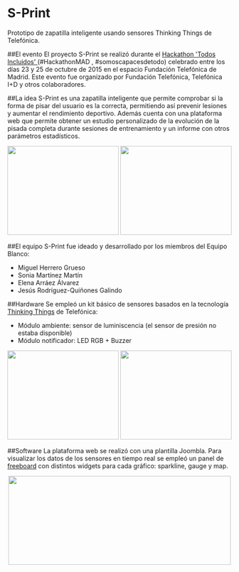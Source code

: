 # S-Print
Prototipo de zapatilla inteligente usando sensores Thinking Things de Telefónica.


##El evento 
El proyecto S-Print se realizó durante el <a href="http://www.fundaciontelefonica.com/empleabilidad/hackathon-todos-incluidos/madrid/" target="_blank"> Hackathon 'Todos Incluidos' </a> (#HackathonMAD , #somoscapacesdetodo) celebrado entre los días 23 y 25 de octubre de 2015 en el espacio Fundación Telefónica de Madrid. Este evento fue organizado por Fundación Telefónica, Telefónica I+D y otros colaboradores.


##La idea
S-Print es una zapatilla inteligente que permite comprobar si la forma de pisar del usuario es la correcta, permitiendo así prevenir lesiones y aumentar el rendimiento deportivo. Además cuenta con una plataforma web que permite obtener un estudio personalizado de la evolución de la pisada completa durante sesiones de entrenamiento y un informe con otros parámetros estadísticos. 
<p align="center">
<img src=https://github.com/eArraez/S-Print/blob/master/photos/Zapatilla.jpg width="250" height="200"/> <img src=https://github.com/eArraez/S-Print/blob/master/photos/EvaluaPisada.jpeg width="250" height="200"/>
</p>


##El equipo
S-Print fue ideado y desarrollado por los miembros del Equipo Blanco:
- Miguel Herrero Grueso
- Sonia Martínez Martín
- Elena Arráez Álvarez
- Jesús Rodríguez-Quiñones Galindo


##Hardware
Se empleó un kit básico de sensores basados en la tecnología <a href="http://www.thinkingthings.telefonica.com" target="_blank">Thinking Things</a> de Telefónica:
- Módulo ambiente: sensor de luminiscencia (el sensor de presión no estaba disponible)
- Módulo notificador: LED RGB + Buzzer

<p align="center">
<img src=https://github.com/eArraez/S-Print/blob/master/photos/ThinkingThings.JPG width="250" height="200" /> <img src=https://github.com/eArraez/S-Print/blob/master/photos/TT_green.jpg width="250" height="200" />
</p>


##Software
La plataforma web se realizó con una plantilla Joombla. Para visualizar los datos de los sensores en tiempo real se empleó un panel de <a href="https://freeboard.io" target="_blank">freeboard</a> con distintos widgets para cada gráfico: sparkline, gauge y map.
<p align="center">
<img src=https://github.com/eArraez/S-Print/blob/master/photos/ej_entrenamiento1.png width="500" height="200" />
</p>
